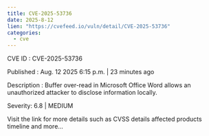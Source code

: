 ```yaml
--- 
title: CVE-2025-53736
date: 2025-8-12
lien: "https://cvefeed.io/vuln/detail/CVE-2025-53736"
categories:
  - cve
---
```


CVE ID : CVE-2025-53736

Published :  Aug. 12
2025
6:15 p.m. | 23 minutes ago

Description : Buffer over-read in Microsoft Office Word allows an unauthorized attacker to disclose information locally.

Severity: 6.8 | MEDIUM

Visit the link for more details
such as CVSS details
affected products
timeline
and more...

